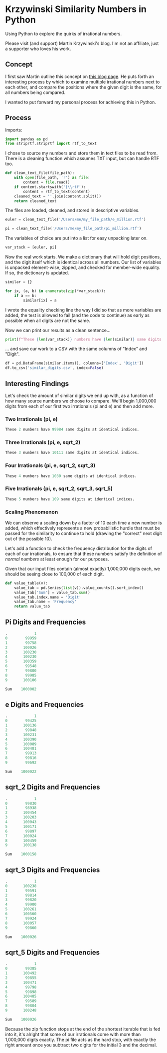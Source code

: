 # Krzywinski Similarity Numbers in Python

Using Python to explore the quirks of irrational numbers.

Please visit (and support) Martin Krzywinski's blog. I'm not an affiliate, just a supporter who loves his work.

## Concept

I first saw Martin outline this concept on [this blog page](https://mk.bcgsc.ca/pi/art/accidental-similarity/method.mhtml#l2home). He puts forth an interesting process by which to examine multiple irrational numbers next to each other, and compare the positions where the given digit is the same, for all numbers being compared.

I wanted to put forward my personal process for achieving this in Python.

## Process

Imports:

```python
import pandas as pd
from striprtf.striprtf import rtf_to_text
```

I chose to source my numbers and store them in text files to be read from. There is a cleaning function which assumes TXT input, but can handle RTF too.

```python
def clean_text_file(file_path):
    with open(file_path, 'r') as file:
        content = file.read()
    if content.startswith('{\\rtf'):
        content = rtf_to_text(content)
    cleaned_text = ''.join(content.split())
    return cleaned_text
```

The files are loaded, cleaned, and stored in descriptive variables.
```python
euler = clean_text_file('/Users/me/my_file_path/e_million.rtf')

pi = clean_text_file('/Users/me/my_file_path/pi_million.rtf')
```

The variables of choice are put into a list for easy unpacking later on.

```python
var_stack = [euler, pi]
```

Now the real work starts. We make a dictionary that will hold digit positions, and the digit itself which is identical across all numbers. Our list of variables is unpacked element-wise, zipped, and checked for member-wide equality. If so, the dictionary is updated.

```python
similar = {}

for ix, (a, b) in enumerate(zip(*var_stack)):
    if a == b:
        similar[ix] = a
```

I wrote the equality checking line the way I did so that as more variables are added, the test is allowed to fail (and the code to continue) as early as possible when all digits are not the same.

Now we can print our results as a clean sentence...

```python
print(f"These {len(var_stack)} numbers have {len(similar)} same digits at identical indices.")
```

... and save our work to a CSV with the same columns of "Index" and "Digit".

```python
df = pd.DataFrame(similar.items(), columns=['Index', 'Digit'])
df.to_csv('similar_digits.csv', index=False)
```

## Interesting Findings

Let's check the amount of similar digits we end up with, as a function of how many source numbers we choose to compare. We'll begin 1,000,000 digits from each of our first two irrationals (pi and e) and then add more.

### Two Irrationals (pi, e)

```python
These 2 numbers have 99984 same digits at identical indices.
```

### Three Irrationals (pi, e, sqrt_2)

```python
These 3 numbers have 10111 same digits at identical indices.
```

### Four Irrationals (pi, e, sqrt_2, sqrt_3)

```python
These 4 numbers have 1030 same digits at identical indices.
```

### Five Irrationals (pi, e, sqrt_2, sqrt_3, sqrt_5)

```python
These 5 numbers have 109 same digits at identical indices.
```

### Scaling Phenomenon
We can observe a scaling down by a factor of 10 each time a new number is added, which effectively represents a new probabilistic hurdle that must be passed for the similarity to continue to hold (drawing the "correct" next digit out of the possible 10).

Let's add a function to check the frequency distribution for the digits of each of our irrationals, to ensure that these numbers satisfy the definition of *normal numbers* at least enough for our purposes.

Given that our input files contain (almost exactly) 1,000,000 digits each, we should be seeing close to 100,000 of each digit.

```python
def value_table(v):
    value_tab = pd.Series(list(v)).value_counts().sort_index()
    value_tab['Sum'] = value_tab.sum()
    value_tab.index.name = 'Digit'
    value_tab.name = 'Frequency'
    return value_tab
```
## Pi Digits and Frequencies
```python
.            1
0        99959
1        99758
2       100026
3       100230
4       100230
5       100359
6        99548
7        99800
8        99985
9       100106

Sum    1000002
```

## e Digits and Frequencies
```python
.            1
0        99425
1       100136
2        99848
3       100231
4       100390
5       100089
6       100481
7        99913
8        99816
9        99692

Sum    1000022
```

## sqrt_2 Digits and Frequencies
```python
.            1
0        99830
1        98938
2       100454
3       100203
4       100043
5       100171
6        99897
7       100024
8       100459
9       100138

Sum    1000158
```

## sqrt_3 Digits and Frequencies
```python
.            1
0       100238
1        99591
2        99814
3        99820
4        99900
5       100261
6       100560
7        99924
8       100057
9        99860

Sum    1000026
```

## sqrt_5 Digits and Frequencies
```python
.            1
0        99385
1       100492
2        99855
3       100471
4        99798
5        99898
6       100485
7        99589
8        99804
9       100248

Sum    1000026
```

Because the zip function stops at the end of the shortest iterable that is fed into it, it's alright that some of our irrationals come with more than 1,000,000 digits exactly. The pi file acts as the hard stop, with exactly the right amount once you subtract two digits for the initial 3 and the decimal.